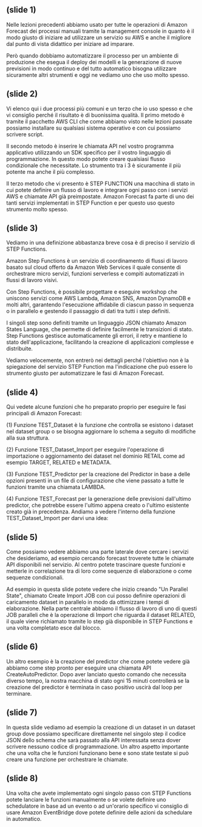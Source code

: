 ## (slide 1)

Nelle lezioni precedenti abbiamo usato per tutte le operazioni di Amazon Forecast dei processi manuali tramite la management console in quanto è il modo giusto di iniziare ad utilizzare un servizio su AWS e anche il migliore dal punto di vista didattico per iniziare ad imparare.

Però quando dobbiamo automatizzare il processo per un ambiente di produzione che esegua il deploy dei modelli e la generazione di nuove previsioni in modo continuo e del tutto automatico bisogna utilizzare sicuramente altri strumenti e oggi ne vediamo uno che uso molto spesso.

## (slide 2)

Vi elenco qui i due processi più comuni e un terzo che io uso spesso e che vi consiglio perché il risultato è di buonissima qualità. Il primo metodo è tramite il pacchetto AWS CLI che come abbiamo visto nelle lezioni passate possiamo installare su qualsiasi sistema operativo e con cui possiamo scrivere script.

Il secondo metodo è inserire le chiamata API nel vostro programma applicativo utilizzando un SDK specifico per il vostro linguaggio di programmazione. In questo modo potete creare qualsiasi flusso condizionale che necessitate. Lo strumento tra i 3 è sicuramente il più potente ma anche il più complesso.

Il terzo metodo che vi presento è STEP FUNCTION una macchina di stato in cui potete definire un flusso di lavoro e integrare ogni passo con i servizi AWS e chiamate API già preimpostate. Amazon Forecast fa parte di uno dei tanti servizi implementati in STEP Function e per questo uso questo strumento molto spesso.

## (slide 3)

Vediamo in una definizione abbastanza breve cosa è di preciso il servizio di STEP Functions.

Amazon Step Functions è un servizio di coordinamento di flussi di lavoro basato sul cloud offerto da Amazon Web Services il quale consente di orchestrare micro servizi, funzioni serverless e compiti automatizzati in flussi di lavoro visivi.

Con Step Functions, è possibile progettare e eseguire workshop che uniscono servizi come AWS Lambda, Amazon SNS, Amazon DynamoDB e molti altri, garantendo l'esecuzione affidabile di ciascun passo in sequenza o in parallelo e gestendo il passaggio di dati tra tutti i step definiti.

I singoli step sono definiti tramite un linguaggio JSON chiamato Amazon States Language, che permette di definire facilmente le transizioni di stato. Step Functions gestisce automaticamente gli errori, il retry e mantiene lo stato dell'applicazione, facilitando la creazione di applicazioni complesse e distribuite.

Vediamo velocemente, non entrerò nei dettagli perché l'obiettivo non è la spiegazione del servizio STEP Function ma l'indicazione che può essere lo strumento giusto per automatizzare le fasi di Amazon Forecast.

## (slide 4)

Qui vedete alcune funzioni che ho preparato proprio per eseguire le fasi principali di Amazon Forecast:

(1) Funzione TEST_Dataset è la funzione che controlla se esistono i dataset nel dataset group o se bisogna aggiornare lo schema a seguito di modifiche alla sua struttura.

(2) Funzione TEST_Dataset_Import per eseguire l'operazione di importazione o aggiornamento dei dataset nel dominio RETAIL come ad esempio TARGET, RELATED e METADATA.

(3) Funzione TEST_Predictor per la creazione del Predictor in base a delle opzioni presenti in un file di configurazione che viene passato a tutte le funzioni tramite una chiamata LAMBDA.

(4) Funzione TEST_Forecast per la generazione delle previsioni dall'ultimo predictor, che potrebbe essere l'ultimo appena creato o l'ultimo esistente creato già in precedenza.
Andiamo a vedere l'interno della funzione TEST_Dataset_Import per darvi una idea:

## (slide 5)

Come possiamo vedere abbiamo una parte laterale dove cercare i servizi che desideriamo, ad esempio cercando forecast troverete tutte le chiamate API disponibili nel servizio. Al centro potete trascinare queste funzioni e metterle in correlazione tra di loro come sequenze di elaborazione o come sequenze condizionali.

Ad esempio in questa slide potete vedere che inizio creando "Un Parallel State", chiamato Create Import JOB con cui posso definire operazioni di caricamento dataset in parallelo in modo da ottimizzare i tempi di elaborazione. Nella parte centrale abbiamo il flusso di lavoro di uno di questi JOB paralleli che è la operazione di Import che riguarda il dataset RELATED, il quale viene richiamato tramite lo step già disponibile in STEP Functions e una volta completato esce dal blocco.

## (slide 6)

Un altro esempio è la creazione del predictor che come potete vedere già abbiamo come step pronto per eseguire una chiamata API CreateAutoPredictor. Dopo aver lanciato questo comando che necessita diverso tempo, la nostra macchina di stato ogni 15 minuti controllerà se la creazione del predictor è terminata in caso positivo uscirà dal loop per terminare.

## (slide 7)

In questa slide vediamo ad esempio la creazione di un dataset in un dataset group dove possiamo specificare direttamente nel singolo step il codice JSON dello schema che sarà passato alla API interessata senza dover scrivere nessuno codice di programmazione. Un altro aspetto importante che una volta che le funzioni funzionano bene e sono state testate si può creare una funzione per orchestrare le chiamate.

## (slide 8)

Una volta che avete implementato ogni singolo passo con STEP Functions potete lanciare le funzioni manualmente o se volete definire uno schedulatore in base ad un evento o ad un'orario specifico vi consiglio di usare Amazon EventBridge dove potete definire delle azioni da schedulare in automatico.